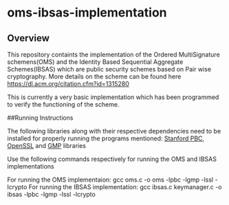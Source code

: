 # oms-ibsas-implementation

## Overview

This repository containts the implementation of the Ordered MultiSignature schemens(OMS) and the Identity Based Sequential Aggregate Schemes(IBSAS) which are public security schemes based on Pair wise cryptography. More details on the scheme can be found here https://dl.acm.org/citation.cfm?id=1315280

This is currently a very basic implementation which has been programmed to verify the functioning of the scheme.

##Running Instructions

The following libraries along with their respective dependencies need to be installed for properly running the programs mentioned: [Stanford PBC](https://crypto.stanford.edu/pbc/), [OpenSSL](https://www.openssl.org/) and [GMP](https://gmplib.org/) libraries

Use the following commands respectively for running the OMS and IBSAS implementations

For running the OMS implementaion: gcc oms.c -o oms -lpbc -lgmp -lssl -lcrypto
For running the IBSAS implementation: gcc ibsas.c keymanager.c -o ibsas -lpbc -lgmp -lssl -lcrypto
